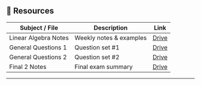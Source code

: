 ## 🔗 Resources
| Subject / File        | Description              | Link |
|------------------------|--------------------------|------|
| Linear Algebra Notes   | Weekly notes & examples  | [Drive](https://drive.google.com/file/d/1LMh29KS8MwrkY53QZOyWFjvQhEwR6bO2/view?usp=drive_link) |
| General Questions 1    | Question set #1          | [Drive](https://drive.google.com/file/d/1q2BAJUp7nRP0-FCOUbEhy178Uo7yW23_/view?usp=drive_link) |
| General Questions 2    | Question set #2          | [Drive](https://drive.google.com/file/d/1rDRYfJ8Zew10zGT8OCdLtb6BELRZeK8O/view?usp=drive_link) |
| Final 2 Notes          | Final exam summary       | [Drive](https://drive.google.com/file/d/1zgwS_3gtlcJmsrLK70AHm_27l0LQd7kk/view?usp=drive_link) |

---
